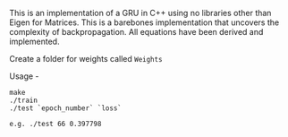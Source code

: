 This is an implementation of a GRU in C++ using no libraries other than Eigen for Matrices. This is a barebones implementation that 
uncovers the complexity of backpropagation. All equations have been derived and implemented.

Create a folder for weights called `Weights`

Usage -

```
make
./train
./test `epoch_number` `loss`

e.g. ./test 66 0.397798
```